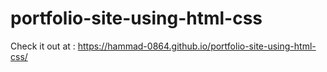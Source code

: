 # portfolio-site-using-html-css
Check it out at : https://hammad-0864.github.io/portfolio-site-using-html-css/
